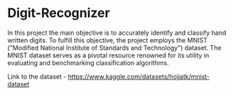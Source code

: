 # Digit-Recognizer

In this project the main objective is to accurately identify and classify hand written digits. To fulfill this objective, the project employs the MNIST ("Modified National Institute of Standards and Technology") dataset. The MNIST dataset serves as a pivotal resource renowned for its utility in evaluating and benchmarking classification algorithms.

Link to the dataset - https://www.kaggle.com/datasets/hojjatk/mnist-dataset
